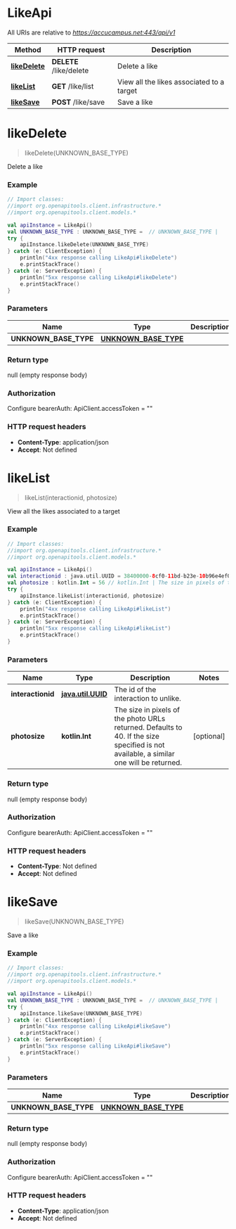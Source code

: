 # LikeApi

All URIs are relative to *https://accucampus.net:443/api/v1*

Method | HTTP request | Description
------------- | ------------- | -------------
[**likeDelete**](LikeApi.md#likeDelete) | **DELETE** /like/delete | Delete a like
[**likeList**](LikeApi.md#likeList) | **GET** /like/list | View all the likes associated to a target
[**likeSave**](LikeApi.md#likeSave) | **POST** /like/save | Save a like


<a name="likeDelete"></a>
# **likeDelete**
> likeDelete(UNKNOWN_BASE_TYPE)

Delete a like

### Example
```kotlin
// Import classes:
//import org.openapitools.client.infrastructure.*
//import org.openapitools.client.models.*

val apiInstance = LikeApi()
val UNKNOWN_BASE_TYPE : UNKNOWN_BASE_TYPE =  // UNKNOWN_BASE_TYPE | 
try {
    apiInstance.likeDelete(UNKNOWN_BASE_TYPE)
} catch (e: ClientException) {
    println("4xx response calling LikeApi#likeDelete")
    e.printStackTrace()
} catch (e: ServerException) {
    println("5xx response calling LikeApi#likeDelete")
    e.printStackTrace()
}
```

### Parameters

Name | Type | Description  | Notes
------------- | ------------- | ------------- | -------------
 **UNKNOWN_BASE_TYPE** | [**UNKNOWN_BASE_TYPE**](UNKNOWN_BASE_TYPE.md)|  | [optional]

### Return type

null (empty response body)

### Authorization


Configure bearerAuth:
    ApiClient.accessToken = ""

### HTTP request headers

 - **Content-Type**: application/json
 - **Accept**: Not defined

<a name="likeList"></a>
# **likeList**
> likeList(interactionid, photosize)

View all the likes associated to a target

### Example
```kotlin
// Import classes:
//import org.openapitools.client.infrastructure.*
//import org.openapitools.client.models.*

val apiInstance = LikeApi()
val interactionid : java.util.UUID = 38400000-8cf0-11bd-b23e-10b96e4ef00d // java.util.UUID | The id of the interaction to unlike.
val photosize : kotlin.Int = 56 // kotlin.Int | The size in pixels of the photo URLs returned. Defaults to 40. If the size specified is not available, a similar one will be returned.
try {
    apiInstance.likeList(interactionid, photosize)
} catch (e: ClientException) {
    println("4xx response calling LikeApi#likeList")
    e.printStackTrace()
} catch (e: ServerException) {
    println("5xx response calling LikeApi#likeList")
    e.printStackTrace()
}
```

### Parameters

Name | Type | Description  | Notes
------------- | ------------- | ------------- | -------------
 **interactionid** | [**java.util.UUID**](.md)| The id of the interaction to unlike. |
 **photosize** | **kotlin.Int**| The size in pixels of the photo URLs returned. Defaults to 40. If the size specified is not available, a similar one will be returned. | [optional]

### Return type

null (empty response body)

### Authorization


Configure bearerAuth:
    ApiClient.accessToken = ""

### HTTP request headers

 - **Content-Type**: Not defined
 - **Accept**: Not defined

<a name="likeSave"></a>
# **likeSave**
> likeSave(UNKNOWN_BASE_TYPE)

Save a like

### Example
```kotlin
// Import classes:
//import org.openapitools.client.infrastructure.*
//import org.openapitools.client.models.*

val apiInstance = LikeApi()
val UNKNOWN_BASE_TYPE : UNKNOWN_BASE_TYPE =  // UNKNOWN_BASE_TYPE | 
try {
    apiInstance.likeSave(UNKNOWN_BASE_TYPE)
} catch (e: ClientException) {
    println("4xx response calling LikeApi#likeSave")
    e.printStackTrace()
} catch (e: ServerException) {
    println("5xx response calling LikeApi#likeSave")
    e.printStackTrace()
}
```

### Parameters

Name | Type | Description  | Notes
------------- | ------------- | ------------- | -------------
 **UNKNOWN_BASE_TYPE** | [**UNKNOWN_BASE_TYPE**](UNKNOWN_BASE_TYPE.md)|  | [optional]

### Return type

null (empty response body)

### Authorization


Configure bearerAuth:
    ApiClient.accessToken = ""

### HTTP request headers

 - **Content-Type**: application/json
 - **Accept**: Not defined

